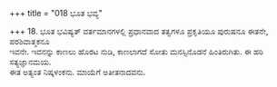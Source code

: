 +++
title = "018 ಭೂತ ಭವ್ಯ"

+++
18. ಭೂತ ಭವಿಷ್ಯತ್ ವರ್ತಮಾನಗಳಲ್ಲಿ ಪ್ರಧಾನವಾದ ತತ್ವಗಳೂ ಪ್ರಕೃತಿಯೂ ಪುರುಷನೂ ಈತನೇ, ಪರಶಿವಾತ್ಮಕನೂ   
ಇವನೇ. ಇವನನ್ನು ಕಾಣಲು ಹೊರಟ ನುಡಿ, ಕಾಣಲಾಗದೆ ಸೋತು ಮನಸ್ಸಿನೊಡನೆ ಹಿಂತಿರುಗಿತು. ಈ ಹರಿ ಸತ್ಯಜ್ಞಾನಮಯ.   
ಈತ ಅತ್ಯಂತ ನಿಷ್ಕಳಂಕನು. ಮಾಯೆಗೆ ಅತೀತನಾದವನು.